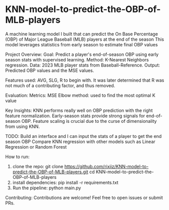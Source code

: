 # KNN-model-to-predict-the-OBP-of-MLB-players
A machine learning model I built that can predict the On Base Percentage (OBP) of Major League Baseball (MLB) players at the end of the season
This model leverages statistics from early season to estimate final OBP values

Project Overview: 
Goal: Predict a player's end-of-season OBP using early season stats with supervised learning.
Method: K-Nearest Neighbors regression.
Data: 2023 MLB player stats from Baseball-Reference.
Output: Predicted OBP values and the MSE values.

Features used:
AVG, SLG, R to begin with. It was later determined that R was not much of a contributing factor, and thus removed.

Evaluation:
Metrics: MSE
Elbow method: used to find the most optimal K value

Key Insights:
KNN performs really well on OBP prediction with the right feature normalization.
Early-season stats provide strong signals for end-of-season OBP.
Feature scaling is crucial due to the curse of dimensionality from using KNN.

TODO:
Build an interface and I can input the stats of a player to get the end season OBP
Compare KNN regression with other models such as Linear Regression or Random Forest

How to run:
1. clone the repo: git clone https://github.com/rixiiz/KNN-model-to-predict-the-OBP-of-MLB-players.git   cd KNN-model-to-predict-the-OBP-of-MLB-players
2. install dependencies: pip install -r requirements.txt
3. Run the pipeline: python main.py

Contributing:
Contributions are welcome! Feel free to open issues or submit PRs.
